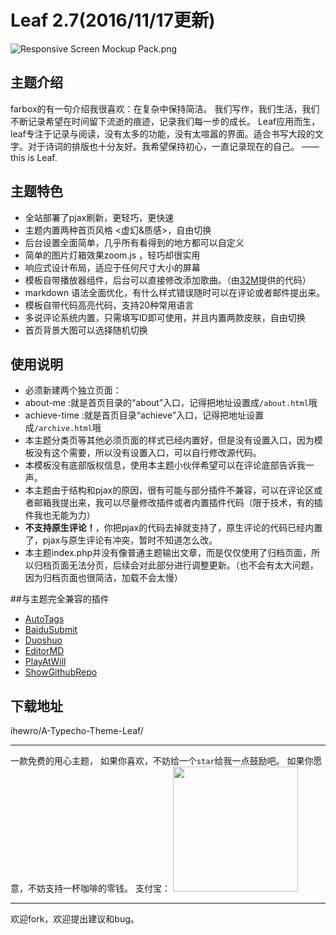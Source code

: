 # Leaf 2.7(2016/11/17更新)

![Responsive Screen Mockup Pack.png](http://www.ihewro.com/usr/uploads/2016/10/739013502.png)


## 主题介绍

farbox的有一句介绍我很喜欢：在复杂中保持简洁。
我们写作，我们生活，我们不断记录希望在时间留下流逝的痕迹，记录我们每一步的成长。
Leaf应用而生，leaf专注于记录与阅读，没有太多的功能，没有太喧嚣的界面。适合书写大段的文字。对于诗词的排版也十分友好。我希望保持初心，一直记录现在的自己。
——this is Leaf.

## 主题特色
* 全站部署了pjax刷新，更轻巧，更快速
* 主题内置两种首页风格 <虚幻&质感>，自由切换
* 后台设置全面简单，几乎所有看得到的地方都可以自定义
* 简单的图片灯箱效果zoom.js ，轻巧却很实用
* 响应式设计布局，适应于任何尺寸大小的屏幕
* 模板自带播放器组件，后台可以直接修改添加歌曲。（由[32M](https://32mb.space/)提供的代码）
* markdown 语法全面优化，有什么样式错误随时可以在评论或者邮件提出来。
* 模板自带代码高亮代码，支持20种常用语言
* 多说评论系统内置，只需填写ID即可使用，并且内置两款皮肤，自由切换
* 首页背景大图可以选择随机切换


## 使用说明

* 必须新建两个独立页面：
 * about-me :就是首页目录的“about”入口，记得把地址设置成`/about.html`哦
 * achieve-time :就是首页目录“achieve”入口，记得把地址设置成`/archive.html`哦
* 本主题分类页等其他必须页面的样式已经内置好，但是没有设置入口，因为模板没有这个需要，所以没有设置入口，可以自行修改源代码。
* 本模板没有底部版权信息，使用本主题小伙伴希望可以在评论底部告诉我一声。
* 本主题由于结构和pjax的原因，很有可能与部分插件不兼容，可以在评论区或者邮箱我提出来，我可以尽量修改插件或者内置插件代码（限于技术，有的插件我也无能为力）
* **不支持原生评论！**，你把pjax的代码去掉就支持了，原生评论的代码已经内置了，pjax与原生评论有冲突，暂时不知道怎么改。
* 本主题index.php并没有像普通主题输出文章，而是仅仅使用了归档页面，所以归档页面无法分页，后续会对此部分进行调整更新。（也不会有太大问题，因为归档页面也很简洁，加载不会太慢）

##与主题完全兼容的插件
* [AutoTags](https://dt27.org/php/autotags-for-typecho/)
* [BaiduSubmit](https://blog.phpgao.com/typecho_plugin_baidusubmit.html)
* [Duoshuo](http://www.ysido.com/duoshuo.html)
* [EditorMD](https://dt27.org/php/editormd-for-typecho/)
* [PlayAtWill](https://typecodes.com/web/typechomp3player.html)
* [ShowGithubRepo](http://techair.cc/88.html)



## 下载地址
<repo>ihewro/A-Typecho-Theme-Leaf/</repo>

---

一款免费的用心主题，
如果你喜欢，不妨给一个`star`给我一点鼓励吧。
如果你愿意，不妨支持一杯咖啡的零钱。
支付宝：
<span id="alipay"><img src="http://www.ihewro.com/usr/uploads/2016/09/124027949.jpg" width="200px" height="200px" /></span>


---

欢迎fork，欢迎提出建议和bug。
